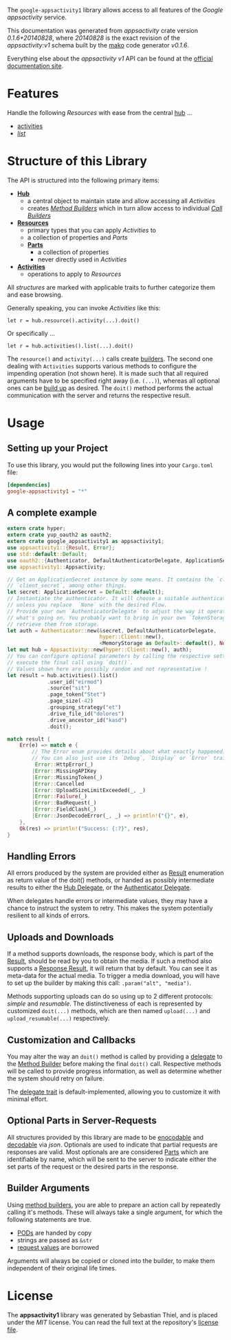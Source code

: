 <!---
DO NOT EDIT !
This file was generated automatically from 'src/mako/api/README.md.mako'
DO NOT EDIT !
-->
The `google-appsactivity1` library allows access to all features of the *Google appsactivity* service.

This documentation was generated from *appsactivity* crate version *0.1.6+20140828*, where *20140828* is the exact revision of the *appsactivity:v1* schema built by the [mako](http://www.makotemplates.org/) code generator *v0.1.6*.

Everything else about the *appsactivity* *v1* API can be found at the
[official documentation site](https://developers.google.com/google-apps/activity/).
# Features

Handle the following *Resources* with ease from the central [hub](http://byron.github.io/google-apis-rs/google_appsactivity1/struct.Appsactivity.html) ... 

* [activities](http://byron.github.io/google-apis-rs/google_appsactivity1/struct.Activity.html)
 * [*list*](http://byron.github.io/google-apis-rs/google_appsactivity1/struct.ActivityListCall.html)




# Structure of this Library

The API is structured into the following primary items:

* **[Hub](http://byron.github.io/google-apis-rs/google_appsactivity1/struct.Appsactivity.html)**
    * a central object to maintain state and allow accessing all *Activities*
    * creates [*Method Builders*](http://byron.github.io/google-apis-rs/google_appsactivity1/trait.MethodsBuilder.html) which in turn
      allow access to individual [*Call Builders*](http://byron.github.io/google-apis-rs/google_appsactivity1/trait.CallBuilder.html)
* **[Resources](http://byron.github.io/google-apis-rs/google_appsactivity1/trait.Resource.html)**
    * primary types that you can apply *Activities* to
    * a collection of properties and *Parts*
    * **[Parts](http://byron.github.io/google-apis-rs/google_appsactivity1/trait.Part.html)**
        * a collection of properties
        * never directly used in *Activities*
* **[Activities](http://byron.github.io/google-apis-rs/google_appsactivity1/trait.CallBuilder.html)**
    * operations to apply to *Resources*

All *structures* are marked with applicable traits to further categorize them and ease browsing.

Generally speaking, you can invoke *Activities* like this:

```Rust,ignore
let r = hub.resource().activity(...).doit()
```

Or specifically ...

```ignore
let r = hub.activities().list(...).doit()
```

The `resource()` and `activity(...)` calls create [builders][builder-pattern]. The second one dealing with `Activities` 
supports various methods to configure the impending operation (not shown here). It is made such that all required arguments have to be 
specified right away (i.e. `(...)`), whereas all optional ones can be [build up][builder-pattern] as desired.
The `doit()` method performs the actual communication with the server and returns the respective result.

# Usage

## Setting up your Project

To use this library, you would put the following lines into your `Cargo.toml` file:

```toml
[dependencies]
google-appsactivity1 = "*"
```

## A complete example

```Rust
extern crate hyper;
extern crate yup_oauth2 as oauth2;
extern crate google_appsactivity1 as appsactivity1;
use appsactivity1::{Result, Error};
use std::default::Default;
use oauth2::{Authenticator, DefaultAuthenticatorDelegate, ApplicationSecret, MemoryStorage};
use appsactivity1::Appsactivity;

// Get an ApplicationSecret instance by some means. It contains the `client_id` and 
// `client_secret`, among other things.
let secret: ApplicationSecret = Default::default();
// Instantiate the authenticator. It will choose a suitable authentication flow for you, 
// unless you replace  `None` with the desired Flow.
// Provide your own `AuthenticatorDelegate` to adjust the way it operates and get feedback about 
// what's going on. You probably want to bring in your own `TokenStorage` to persist tokens and
// retrieve them from storage.
let auth = Authenticator::new(&secret, DefaultAuthenticatorDelegate,
                              hyper::Client::new(),
                              <MemoryStorage as Default>::default(), None);
let mut hub = Appsactivity::new(hyper::Client::new(), auth);
// You can configure optional parameters by calling the respective setters at will, and
// execute the final call using `doit()`.
// Values shown here are possibly random and not representative !
let result = hub.activities().list()
             .user_id("eirmod")
             .source("sit")
             .page_token("Stet")
             .page_size(-42)
             .grouping_strategy("et")
             .drive_file_id("dolores")
             .drive_ancestor_id("kasd")
             .doit();

match result {
    Err(e) => match e {
        // The Error enum provides details about what exactly happened.
        // You can also just use its `Debug`, `Display` or `Error` traits
         Error::HttpError(_)
        |Error::MissingAPIKey
        |Error::MissingToken(_)
        |Error::Cancelled
        |Error::UploadSizeLimitExceeded(_, _)
        |Error::Failure(_)
        |Error::BadRequest(_)
        |Error::FieldClash(_)
        |Error::JsonDecodeError(_, _) => println!("{}", e),
    },
    Ok(res) => println!("Success: {:?}", res),
}

```
## Handling Errors

All errors produced by the system are provided either as [Result](http://byron.github.io/google-apis-rs/google_appsactivity1/enum.Result.html) enumeration as return value of 
the doit() methods, or handed as possibly intermediate results to either the 
[Hub Delegate](http://byron.github.io/google-apis-rs/google_appsactivity1/trait.Delegate.html), or the [Authenticator Delegate](http://byron.github.io/google-apis-rs/google_appsactivity1/../yup-oauth2/trait.AuthenticatorDelegate.html).

When delegates handle errors or intermediate values, they may have a chance to instruct the system to retry. This 
makes the system potentially resilient to all kinds of errors.

## Uploads and Downloads
If a method supports downloads, the response body, which is part of the [Result](http://byron.github.io/google-apis-rs/google_appsactivity1/enum.Result.html), should be
read by you to obtain the media.
If such a method also supports a [Response Result](http://byron.github.io/google-apis-rs/google_appsactivity1/trait.ResponseResult.html), it will return that by default.
You can see it as meta-data for the actual media. To trigger a media download, you will have to set up the builder by making
this call: `.param("alt", "media")`.

Methods supporting uploads can do so using up to 2 different protocols: 
*simple* and *resumable*. The distinctiveness of each is represented by customized 
`doit(...)` methods, which are then named `upload(...)` and `upload_resumable(...)` respectively.

## Customization and Callbacks

You may alter the way an `doit()` method is called by providing a [delegate](http://byron.github.io/google-apis-rs/google_appsactivity1/trait.Delegate.html) to the 
[Method Builder](http://byron.github.io/google-apis-rs/google_appsactivity1/trait.CallBuilder.html) before making the final `doit()` call. 
Respective methods will be called to provide progress information, as well as determine whether the system should 
retry on failure.

The [delegate trait](http://byron.github.io/google-apis-rs/google_appsactivity1/trait.Delegate.html) is default-implemented, allowing you to customize it with minimal effort.

## Optional Parts in Server-Requests

All structures provided by this library are made to be [enocodable](http://byron.github.io/google-apis-rs/google_appsactivity1/trait.RequestValue.html) and 
[decodable](http://byron.github.io/google-apis-rs/google_appsactivity1/trait.ResponseResult.html) via *json*. Optionals are used to indicate that partial requests are responses 
are valid.
Most optionals are are considered [Parts](http://byron.github.io/google-apis-rs/google_appsactivity1/trait.Part.html) which are identifiable by name, which will be sent to 
the server to indicate either the set parts of the request or the desired parts in the response.

## Builder Arguments

Using [method builders](http://byron.github.io/google-apis-rs/google_appsactivity1/trait.CallBuilder.html), you are able to prepare an action call by repeatedly calling it's methods.
These will always take a single argument, for which the following statements are true.

* [PODs][wiki-pod] are handed by copy
* strings are passed as `&str`
* [request values](http://byron.github.io/google-apis-rs/google_appsactivity1/trait.RequestValue.html) are borrowed

Arguments will always be copied or cloned into the builder, to make them independent of their original life times.

[wiki-pod]: http://en.wikipedia.org/wiki/Plain_old_data_structure
[builder-pattern]: http://en.wikipedia.org/wiki/Builder_pattern
[google-go-api]: https://github.com/google/google-api-go-client

# License
The **appsactivity1** library was generated by Sebastian Thiel, and is placed 
under the *MIT* license.
You can read the full text at the repository's [license file][repo-license].

[repo-license]: https://github.com/Byron/google-apis-rs/LICENSE.md
